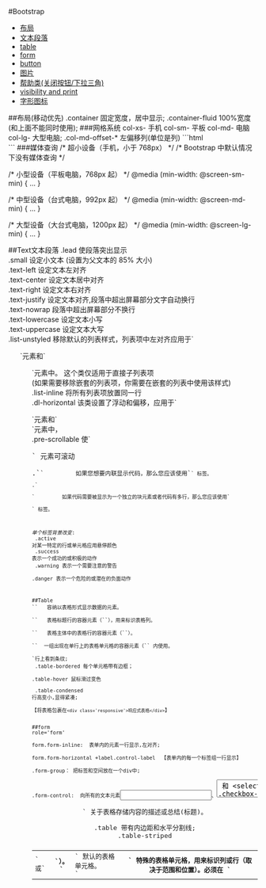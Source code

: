 #Bootstrap

* [布局](#a1)
* [文本段落](#a2)
* [table](#a3)
* [form](#a4)
* [button](#a5)
* [图片](#a6)
* [帮助类(关闭按钮/下拉三角)](#a7)
* [visibility and print](#a8)
* [字形图标](#a9)



<a name='a1'>
##布局(移动优先)
.container  固定宽度，居中显示;
.container-fluid     100%宽度(和上面不能同时使用);
###网格系统
   col-xs-  手机   col-sm-  平板  col-md- 电脑    col-lg-  大型电脑;
.col-md-offset-*  左偏移列(单位是列)
```html
<div class="container">
  <div class="row">
      <div class="col-xs-2"></div>
      <div class="col-xs-10"></div>
  </div>
</div>
```
###媒体查询
/* 超小设备（手机，小于 768px） */
/* Bootstrap 中默认情况下没有媒体查询 */

/* 小型设备（平板电脑，768px 起） */
@media (min-width: @screen-sm-min) { ... }

/* 中型设备（台式电脑，992px 起） */
@media (min-width: @screen-md-min) { ... }

/* 大型设备（大台式电脑，1200px 起） */
@media (min-width: @screen-lg-min) { ... }



<a name='a2'>
##Text文本段落
.lead	使段落突出显示<br/>
.small	设定小文本 (设置为父文本的 85% 大小)<br/>
.text-left	设定文本左对齐<br/>
.text-center	设定文本居中对齐<br/>
.text-right	设定文本右对齐<br/>
.text-justify	设定文本对齐,段落中超出屏幕部分文字自动换行<br/>
.text-nowrap	段落中超出屏幕部分不换行<br/>
.text-lowercase	设定文本小写<br/>
.text-uppercase	设定文本大写<br/>
.list-unstyled	移除默认的列表样式，列表项中左对齐应用于`<ul>`元素和` <ol> `元素中。 这个类仅适用于直接子列表项<br/> (如果需要移除嵌套的列表项，你需要在嵌套的列表中使用该样式)<br/>
.list-inline	将所有列表项放置同一行<br/>
.dl-horizontal	该类设置了浮动和偏移，应用于`<dl>`元素和` <dt> `元素中，<br/>
.pre-scrollable	使`<pre>` 元素可滚动<br/>
.`<code>`         如果您想要内联显示代码，那么您应该使用`<code>` 标签。<br/>
.`<pre>`         如果代码需要被显示为一个独立的块元素或者代码有多行，那么您应该使用`<pre>` 标签。<br/>

*单个标签背景改变*:<br/>
.active	       对某一特定的行或单元格应用悬停颜色<br/>
.success	   表示一个成功的或积极的动作<br/>
.warning	   表示一个需要注意的警告<br/>
.danger	       表示一个危险的或潜在的负面动作<br/>


<a name='a3'>
##Table
`<table>`	容纳以表格形式显示数据的元素。<br/>
`<thead>`	表格标题行的容器元素（`<tr>`），用来标识表格列。<br/>
`<tbody>`	表格主体中的表格行的容器元素（`<tr>`）。<br/>
`<tr>`	一组出现在单行上的表格单元格的容器元素（`<td>` 或` <th>`）。<br/>
`<td>`	默认的表格单元格。<br/>
`<th>`	特殊的表格单元格，用来标识列或行（取决于范围和位置）。必须在 `<thead>` 内使用。<br/>
`<caption>`	关于表格存储内容的描述或总结(标题)。<br/>

.table       带有内边距和水平分割线;<br/>
.table-striped    <tbody>行上看到条纹;<br/>
.table-bordered   每个单元格带有边框；<br/>
.table-hover      鼠标滑过变色<br/><br/>
.table-condensed   行高变小,显得紧凑;<br/>
【将表格包裹在`<div class='responsive'>响应式表格</div>`】<br/>

<a name='a4'>
##form
role='form'<br/>
form.form-inline:  表单内的元素一行显示,左对齐;<br/>
form.form-horizontal +label.control-label  【表单内的每一个标签组一行显示】<br/>
.form-group： 把标签和空间放在一个div中;<br/>
.form-control:  向所有的文本元素<input>、<textarea> 和 <select> 添加<br/>
.checkbox-inline/.radio-inline:   复选框、单选框一行显示;<br/>
multiple = 'multiple'     选择框允许用户多选项;<br/>
p.form-control-static    label后放置纯文本p标签<br/>
*input表单状态*<br/>
disabled    禁用;<br/>
div.has-warning、 .has-error 或 .has-success     对父元素div添加相应的class即可使用验证状态。<br/>

<a name='a5'>
##button
*样式*
.btn	默认的/标准的按钮。<br/>
.btn-primary	提供额外的视觉效果，标识一组按钮中的原始动作。<br/>
.btn-success	表示一个成功的或积极的动作。<br/><br/>
.btn-info	信息警告消息的上下文按钮。<br/>
.btn-warning	表示应谨慎采取的动作。<br/>
.btn-danger	表示一个危险的或潜在的负面动作。<br/>
.btn-link	并不强调是一个按钮，看起来像一个链接，但同时保持按钮的行为。<br/>
*大小*
.btn-lg	这会让按钮看起来比较大。<br/>
.btn-sm	这会让按钮看起来比较小。<br/>
.btn-xs	这会让按钮看起来特别小。<br/>
.btn-block	这会创建块级的按钮，会横跨父元素的全部宽度。<br/>
*状态*
.active<br/>
`disabled`<br/>

<a name='a6'>
##图片(img标签)
.img-rounded               `border-radius:6px;`   <br/>
.img-circle               ` border-radius:500px;` <br/>
.img-thumbnail            增加边框和内边距;<br/>

<a name='a7'>
##帮助器类:
`<button class="close button">&times</button>`  关闭按钮<br/>
<span class="caret"></span>                   倒三角<br/>
.pull-left                 浮动,相当于`float:left`;<br/>
.pull-right                浮动,相当于`float:right`;<br/>
.clearfix                  清除浮动<br/>
.show                      显示<br/>
.hidden                    隐藏<br/>
.center-block              居中内容块;<br/>
.sr-only                 把元素对所有设备隐藏，除了屏幕阅读器。【适用于给搜索引擎看的东西而不是给人看的注释等】<br/>

<a name='a8'>
##visibility and print
.visible-xs	              额外的小设备（小于 768px）可见<br/>
.visible-sm	              小型设备（768 px 起）可见<br/>
.visible-md	              中型设备（768 px 到 991 px）可见<br/>
.visible-lg	              大型设备（992 px 及以上）可见<br/>
.hidden-xs	              额外的小设备（小于 768px）隐藏<br/>
.hidden-sm	              小型设备（768 px 起）隐藏<br/>
.hidden-md	              中型设备（768 px 到 991 px）隐藏<br/>
.hidden-lg	              大型设备（992 px 及以上）隐藏<br/>
.visible-print	          可见，可打印<br/>
.hidden-print	          只对浏览器可见，不可打印<br/>

<a name='a9'>
##字形图标
  比如购物车等;<br/>
   `<span class="glyphicon  glyphicon-search"></span>`
